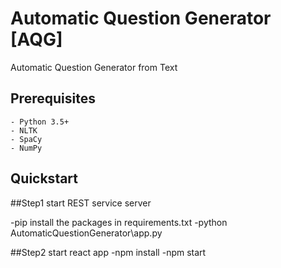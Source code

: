 # Automatic Question Generator [AQG]
Automatic Question Generator from Text


Prerequisites
-------------
```
- Python 3.5+
- NLTK
- SpaCy
- NumPy
```

## Quickstart

##Step1 start REST service server

-pip install the packages in requirements.txt
-python AutomaticQuestionGenerator\app.py

##Step2 start react app
-npm install
-npm start


